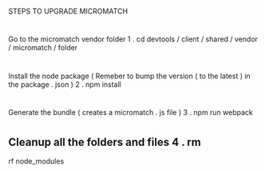 #
STEPS
TO
UPGRADE
MICROMATCH
#
Go
to
the
micromatch
vendor
folder
1
.
cd
devtools
/
client
/
shared
/
vendor
/
micromatch
/
folder
#
Install
the
node
package
(
Remeber
to
bump
the
version
(
to
the
latest
)
in
the
package
.
json
)
2
.
npm
install
#
Generate
the
bundle
(
creates
a
micromatch
.
js
file
)
3
.
npm
run
webpack
#
Cleanup
all
the
folders
and
files
4
.
rm
-
rf
node_modules
